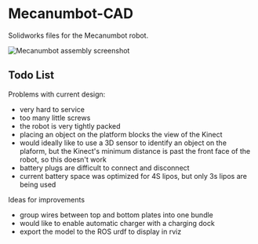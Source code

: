 Mecanumbot-CAD
==============

Solidworks files for the Mecanumbot robot.

![Mecanumbot assembly screenshot](MecanumBot%20Assem.JPG)

## Todo List

Problems with current design:

* very hard to service
 * too many little screws
 * the robot is very tightly packed
* placing an object on the platform blocks the view of the Kinect
* would ideally like to use a 3D sensor to identify an object on the plaform, but the Kinect's minimum distance is past the front face of the robot, so this doesn't work
* battery plugs are difficult to connect and disconnect
* current battery space was optimized for 4S lipos, but only 3s lipos are being used

Ideas for improvements

* group wires between top and bottom plates into one bundle
* would like to enable automatic charger with a charging dock
* export the model to the ROS urdf to display in rviz
